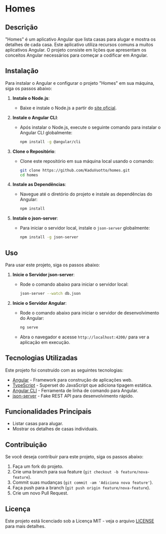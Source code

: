 # Homes

## Descrição
"Homes" é um aplicativo Angular que lista casas para alugar e mostra os detalhes de cada casa. Este aplicativo utiliza recursos comuns a muitos aplicativos Angular. O projeto consiste em lições que apresentam os conceitos Angular necessários para começar a codificar em Angular.

## Instalação
Para instalar o Angular e configurar o projeto "Homes" em sua máquina, siga os passos abaixo:

1. **Instale o Node.js**:
   - Baixe e instale o Node.js a partir do [site oficial](https://nodejs.org/).

2. **Instale o Angular CLI**:
   - Após instalar o Node.js, execute o seguinte comando para instalar o Angular CLI globalmente:
     ```sh
     npm install -g @angular/cli
     ```

3. **Clone o Repositório**:
   - Clone este repositório em sua máquina local usando o comando:
     ```sh
     git clone https://github.com/KaduVuotto/homes.git
     cd homes
     ```

4. **Instale as Dependências**:
   - Navegue até o diretório do projeto e instale as dependências do Angular:
     ```sh
     npm install
     ```

5. **Instale o json-server**:
   - Para iniciar o servidor local, instale o `json-server` globalmente:
     ```sh
     npm install -g json-server
     ```

## Uso
Para usar este projeto, siga os passos abaixo:

1. **Inicie o Servidor json-server**:
   - Rode o comando abaixo para iniciar o servidor local:
     ```sh
     json-server --watch db.json
     ```

2. **Inicie o Servidor Angular**:
   - Rode o comando abaixo para iniciar o servidor de desenvolvimento do Angular:
     ```sh
     ng serve
     ```
   - Abra o navegador e acesse `http://localhost:4200/` para ver a aplicação em execução.

## Tecnologias Utilizadas
Este projeto foi construído com as seguintes tecnologias:

- [Angular](https://angular.io/) - Framework para construção de aplicações web.
- [TypeScript](https://www.typescriptlang.org/) - Superset do JavaScript que adiciona tipagem estática.
- [Angular CLI](https://cli.angular.io/) - Ferramenta de linha de comando para Angular.
- [json-server](https://github.com/typicode/json-server) - Fake REST API para desenvolvimento rápido.

## Funcionalidades Principais
- Listar casas para alugar.
- Mostrar os detalhes de casas individuais.

## Contribuição
Se você deseja contribuir para este projeto, siga os passos abaixo:

1. Faça um fork do projeto.
2. Crie uma branch para sua feature (`git checkout -b feature/nova-feature`).
3. Commit suas mudanças (`git commit -am 'Adiciona nova feature'`).
4. Faça push para a branch (`git push origin feature/nova-feature`).
5. Crie um novo Pull Request.

## Licença
Este projeto está licenciado sob a Licença MIT - veja o arquivo [LICENSE](LICENSE) para mais detalhes.

